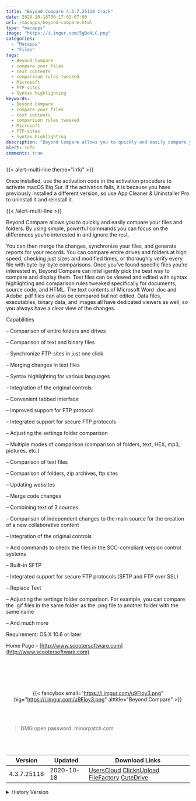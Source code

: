 ```yaml
---
title: "Beyond Compare 4.3.7.25118 Crack"
date: 2020-10-18T00:17:01-07:00
url: /macapps/beyond-compare.html
type: "macapps"
image: "https://i.imgur.com/5gBeNLC.png"
categories:
  - "Macapps"
  - "Files"
tags:
  - Beyond Compare
  - compare your files
  - text contents
  - comparison rules tweaked
  - Microsoft
  - FTP-sites
  - Syntax highlighting
keywords:
  - Beyond Compare
  - compare your files
  - text contents
  - comparison rules tweaked
  - Microsoft
  - FTP-sites
  - Syntax highlighting
description: "Beyond Compare allows you to quickly and easily compare your files and folders. By using simple, powerful commands you can focus on the differences you’re interested in and ignore the rest"
alert: info
comments: true
---
```


{{< alert-multi-line theme="info" >}}

Once installed, use the activation code in the activation procedure to activate macOS Big Sur. If the activation fails, it is because you have previously installed a different version, so use App Cleaner & Uninstaller Pro to uninstall it and reinstall it.

{{< /alert-multi-line >}}

Beyond Compare allows you to quickly and easily compare your files and folders. By using simple, powerful commands you can focus on the differences you’re interested in and ignore the rest.

You can then merge the changes, synchronize your files, and generate reports for your records. You can compare entire drives and folders at high speed, checking just sizes and modified times, or thoroughly verify every file with byte-by-byte comparisons. Once you’ve found specific files you’re interested in, Beyond Compare can intelligently pick the best way to compare and display them. Text files can be viewed and edited with syntax highlighting and comparison rules tweaked specifically for documents, source code, and HTML. The text contents of Microsoft Word .doc and Adobe .pdf files can also be compared but not edited. Data files, executables, binary data, and images all have dedicated viewers as well, so you always have a clear view of the changes.

 

Capabilities

– Comparison of entire folders and drives

– Comparison of text and binary files

– Synchronize FTP-sites in just one click

– Merging changes in text files

– Syntax highlighting for various languages

– Integration of the original controls

– Convenient tabbed interface

– Improved support for FTP protocol

– Integrated support for secure FTP protocols

– Adjusting the settings folder comparison

– Multiple modes of comparison (comparison of folders, text, HEX, mp3, pictures, etc.)

– Comparison of text files

– Comparison of folders, zip archives, ftp sites

– Updating websites

– Merge code changes

– Combining text of 3 sources

– Comparison of independent changes to the main source for the creation of a new collaborative content

– Integration of the original controls

– Add commands to check the files in the SCC-compliant version control systems

– Built-in SFTP

– Integrated support for secure FTP protocols (SFTP and FTP over SSL)

– Replace Text

– Adjusting the settings folder comparison. For example, you can compare the .gif files in the same folder as 
the .png file to another folder with the same name

– And much more

 

Requirement: OS X 10.6 or later

Home Page – [http://www.scootersoftware.com](http://www.scootersoftware.com)

<br/>
<br/>
<script async src="https://pagead2.googlesyndication.com/pagead/js/adsbygoogle.js"></script>
<ins class="adsbygoogle"
     style="display:block; text-align:center;"
     data-ad-layout="in-article"
     data-ad-format="fluid"
     data-ad-client="ca-pub-8746275014476192"
     data-ad-slot="5144997159"></ins>
<script>
     (adsbygoogle = window.adsbygoogle || []).push({});
</script>
<br/>
<br/>


<center>

{{< fancybox small="https://i.imgur.com/u9Floy3.png" big="https://i.imgur.com/u9Floy3.png" alttitle="Beyond Compare" >}}

</center>

<br/>
<br/>


> DMG open password: minorpatch.com

<br/>

<br/>
<div id="history_version" class="history_version">

| Version | Updated | Download Links |
| ---- | ---- | ---- |
| 4.3.7.25118 | 2020-10-18 | [UsersCloud](https://ouo.io/2MOIxT)   [ClicknUpload](https://ouo.io/LdjBq8)   [FileFactory](https://ouo.io/WW2WdP)   [CuteDrive](https://ouo.io/Y9Uf03) |
<details>
<summary>History Version</summary>

| Version | Updated | Download Links |
| ---- | ---- | ---- |
| 4.3.5.24893 | 2020-07-17 | [UsersCloud](https://ouo.io/nAgvIs6)   [ClicknUpload](https://ouo.io/ESZDbh)   [FileFactory](https://ouo.io/gyZoUu)   [CuteDrive](https://ouo.io/cXXoJE) |
</details>

</div>
